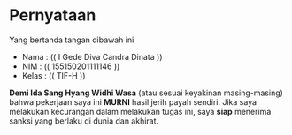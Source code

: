# Pernyataan

Yang bertanda tangan dibawah ini

* Nama : (( I Gede Diva Candra Dinata ))
* NIM : (( 155150201111146 ))
* Kelas : (( TIF-H ))

**Demi Ida Sang Hyang Widhi Wasa** (atau sesuai keyakinan masing-masing) bahwa pekerjaan saya ini **MURNI** hasil jerih payah sendiri. Jika saya melakukan kecurangan dalam melakukan tugas ini, saya **siap** menerima sanksi yang berlaku di dunia dan akhirat.
